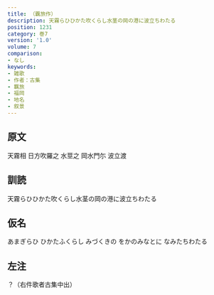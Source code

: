 ```yaml
---
title: （覊旅作）
description: 天霧らひひかた吹くらし水茎の岡の港に波立ちわたる
position: 1231
category: 巻7
version: '1.0'
volume: 7
comparison:
- なし
keywords:
- 雑歌
- 作者：古集
- 羈旅
- 福岡
- 地名
- 叙景
---
```


## 原文

天霧相 日方吹羅之 水莖之 岡水門尓 波立渡

## 訓読

天霧らひひかた吹くらし水茎の岡の港に波立ちわたる

## 仮名

あまぎらひ ひかたふくらし みづくきの をかのみなとに なみたちわたる

## 左注

？（右件歌者古集中出）
